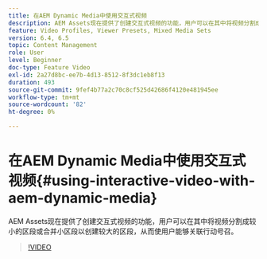 ```yaml
---
title: 在AEM Dynamic Media中使用交互式视频
description: AEM Assets现在提供了创建交互式视频的功能，用户可以在其中将视频分割成较小的区段或合并小区段以创建较大的区段，从而使用户能够关联行动号召。
feature: Video Profiles, Viewer Presets, Mixed Media Sets
version: 6.4, 6.5
topic: Content Management
role: User
level: Beginner
doc-type: Feature Video
exl-id: 2a27d8bc-ee7b-4d13-8512-8f3dc1eb8f13
duration: 493
source-git-commit: 9fef4b77a2c70c8cf525d42686f4120e481945ee
workflow-type: tm+mt
source-wordcount: '82'
ht-degree: 0%

---
```


# 在AEM Dynamic Media中使用交互式视频{#using-interactive-video-with-aem-dynamic-media}

AEM Assets现在提供了创建交互式视频的功能，用户可以在其中将视频分割成较小的区段或合并小区段以创建较大的区段，从而使用户能够关联行动号召。

>[!VIDEO](https://video.tv.adobe.com/v/16516?quality=12&learn=on)
